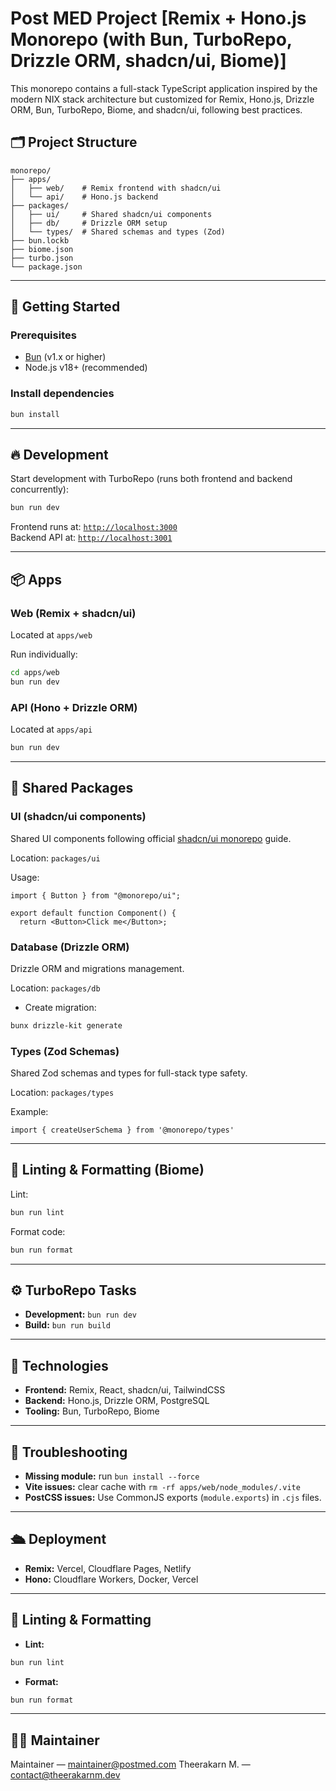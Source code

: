 # Post MED Project [Remix + Hono.js Monorepo (with Bun, TurboRepo, Drizzle ORM, shadcn/ui, Biome)]

This monorepo contains a full-stack TypeScript application inspired by the modern NIX stack architecture but customized for Remix, Hono.js, Drizzle ORM, Bun, TurboRepo, Biome, and shadcn/ui, following best practices.

## 🗂️ Project Structure

```
monorepo/
├── apps/
│   ├── web/    # Remix frontend with shadcn/ui
│   └── api/    # Hono.js backend
├── packages/
│   ├── ui/     # Shared shadcn/ui components
│   ├── db/     # Drizzle ORM setup
│   └── types/  # Shared schemas and types (Zod)
├── bun.lockb
├── biome.json
├── turbo.json
└── package.json
```

---

## 🚀 Getting Started

### Prerequisites
- [Bun](https://bun.sh/) (v1.x or higher)
- Node.js v18+ (recommended)

### Install dependencies

```bash
bun install
```

---

## 🔥 Development

Start development with TurboRepo (runs both frontend and backend concurrently):

```bash
bun run dev
```

Frontend runs at: [`http://localhost:3000`](http://localhost:3000)  
Backend API at: [`http://localhost:3001`](http://localhost:3001)

---

## 📦 Apps

### Web (Remix + shadcn/ui)

Located at `apps/web`

Run individually:
```sh
cd apps/web
bun run dev
```

### API (Hono + Drizzle ORM)

Located at `apps/api`

```bash
bun run dev
```

---

## 🧩 Shared Packages

### UI (shadcn/ui components)

Shared UI components following official [shadcn/ui monorepo](https://ui.shadcn.com/docs/monorepo) guide.

Location: `packages/ui`

Usage:

```tsx
import { Button } from "@monorepo/ui";

export default function Component() {
  return <Button>Click me</Button>;
```

### Database (Drizzle ORM)

Drizzle ORM and migrations management.

Location: `packages/db`

- Create migration:

```bash
bunx drizzle-kit generate
```

### Types (Zod Schemas)

Shared Zod schemas and types for full-stack type safety.

Location: `packages/types`

Example:

```tsx
import { createUserSchema } from '@monorepo/types'
```

---

## 🧹 Linting & Formatting (Biome)

Lint:

```bash
bun run lint
```

Format code:

```bash
bun run format
```

---

## ⚙️ TurboRepo Tasks

- **Development:** `bun run dev`
- **Build:** `bun run build`

---

## 🌱 Technologies

- **Frontend:** Remix, React, shadcn/ui, TailwindCSS
- **Backend:** Hono.js, Drizzle ORM, PostgreSQL
- **Tooling:** Bun, TurboRepo, Biome

---

## 📌 Troubleshooting

- **Missing module:** run `bun install --force`
- **Vite issues:** clear cache with `rm -rf apps/web/node_modules/.vite`
- **PostCSS issues:** Use CommonJS exports (`module.exports`) in `.cjs` files.

---

## 🛳️ Deployment

- **Remix:** Vercel, Cloudflare Pages, Netlify
- **Hono:** Cloudflare Workers, Docker, Vercel

---

## 🧹 Linting & Formatting

- **Lint:**
```bash
bun run lint
```
- **Format:**

```bash
bun run format
```

---

## 🧑‍💻 Maintainer

Maintainer — maintainer@postmed.com
Theerakarn M. — contact@theerakarnm.dev